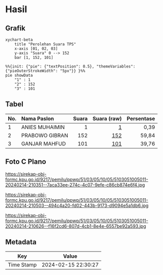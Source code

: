 # Hasil

## Grafik

```mermaid
xychart-beta
    title "Perolehan Suara TPS"
    x-axis [01, 02, 03]
    y-axis "Suara" 0 --> 152
    bar [1, 152, 101]
```

```mermaid
%%{init: {"pie": {"textPosition": 0.5}, "themeVariables": {"pieOuterStrokeWidth": "5px"}} }%%
pie showData
    "1" : 1
    "2" : 152
    "3" : 101
```

## Tabel

| No. | Nama Paslon    | Suara | Suara (raw) | Persentase |
|:--- |:-------------- | -----:| -----------:| ----------:|
| 1   | ANIES MUHAIMIN | 1     | [1][p-1]    | 0,39       |
| 2   | PRABOWO GIBRAN | 152   | [152][p-2]  | 59,84      |
| 3   | GANJAR MAHFUD  | 101   | [101][p-3]  | 39,76      |


[p-1]: https://github.com/gigit-pemilu/pemilu-2024-51-bali/blob/main/pilpres/hitung-suara/sub/51-bali/sub/03-badung/sub/05-kuta-selatan/sub/1005-tanjung-benoa/sub/011-tps/sub/paslon-1.txt
[p-2]: https://github.com/gigit-pemilu/pemilu-2024-51-bali/blob/main/pilpres/hitung-suara/sub/51-bali/sub/03-badung/sub/05-kuta-selatan/sub/1005-tanjung-benoa/sub/011-tps/sub/paslon-2.txt
[p-3]: https://github.com/gigit-pemilu/pemilu-2024-51-bali/blob/main/pilpres/hitung-suara/sub/51-bali/sub/03-badung/sub/05-kuta-selatan/sub/1005-tanjung-benoa/sub/011-tps/sub/paslon-3.txt

## Foto C Plano

https://sirekap-obj-formc.kpu.go.id/9217/pemilu/ppwp/51/03/05/10/05/5103051005011-20240214-210351--7aca33ee-274c-4c07-9efe-c86cb874e6f4.jpg

https://sirekap-obj-formc.kpu.go.id/9217/pemilu/ppwp/51/03/05/10/05/5103051005011-20240214-210503--494c4a20-fd02-443b-9173-d9094e5a1db6.jpg

https://sirekap-obj-formc.kpu.go.id/9217/pemilu/ppwp/51/03/05/10/05/5103051005011-20240214-210626--f16f2cd6-807d-4cb1-8e4e-6557be92a593.jpg


## Metadata

| Key        | Value               |
| ---------- | ------------------- |
| Time Stamp | 2024-02-15 22:30:27 |



